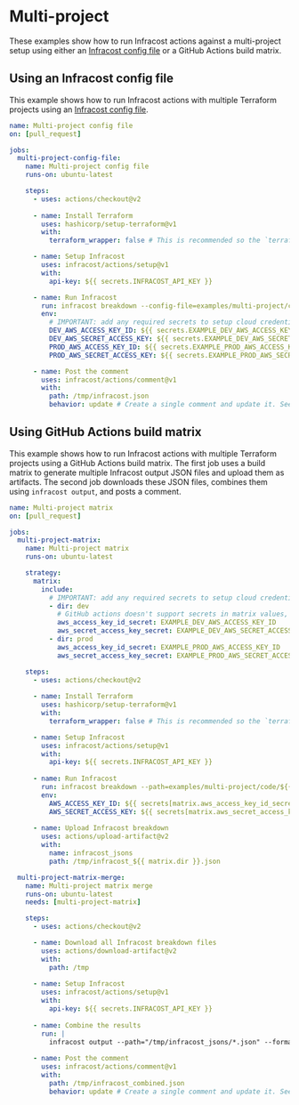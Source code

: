 # Multi-project

These examples show how to run Infracost actions against a multi-project setup using either an [Infracost config file](https://www.infracost.io/docs/multi_project/config_file) or a GitHub Actions build matrix.

## Using an Infracost config file

This example shows how to run Infracost actions with multiple Terraform projects using an [Infracost config file](https://www.infracost.io/docs/multi_project/config_file).

[//]: <> (BEGIN EXAMPLE)
```yml
name: Multi-project config file
on: [pull_request]

jobs:
  multi-project-config-file:
    name: Multi-project config file
    runs-on: ubuntu-latest

    steps:
      - uses: actions/checkout@v2
      
      - name: Install Terraform
        uses: hashicorp/setup-terraform@v1
        with:
          terraform_wrapper: false # This is recommended so the `terraform show` command outputs valid JSON

      - name: Setup Infracost
        uses: infracost/actions/setup@v1
        with:
          api-key: ${{ secrets.INFRACOST_API_KEY }}

      - name: Run Infracost
        run: infracost breakdown --config-file=examples/multi-project/code/infracost.yml --format=json --out-file=/tmp/infracost.json
        env:
          # IMPORTANT: add any required secrets to setup cloud credentials so Terraform can run
          DEV_AWS_ACCESS_KEY_ID: ${{ secrets.EXAMPLE_DEV_AWS_ACCESS_KEY_ID }}
          DEV_AWS_SECRET_ACCESS_KEY: ${{ secrets.EXAMPLE_DEV_AWS_SECRET_ACCESS_KEY }}
          PROD_AWS_ACCESS_KEY_ID: ${{ secrets.EXAMPLE_PROD_AWS_ACCESS_KEY_ID }}
          PROD_AWS_SECRET_ACCESS_KEY: ${{ secrets.EXAMPLE_PROD_AWS_SECRET_ACCESS_KEY }}

      - name: Post the comment
        uses: infracost/actions/comment@v1
        with:
          path: /tmp/infracost.json
          behavior: update # Create a single comment and update it. See https://github.com/infracost/actions/tree/master/comment for other options
```
[//]: <> (END EXAMPLE)

## Using GitHub Actions build matrix 

This example shows how to run Infracost actions with multiple Terraform projects using a GitHub Actions build matrix. The first job uses a build matrix to generate multiple Infracost output JSON files and upload them as artifacts. The second job downloads these JSON files, combines them using `infracost output`, and posts a comment.

[//]: <> (BEGIN EXAMPLE)
```yml
name: Multi-project matrix
on: [pull_request]

jobs:
  multi-project-matrix:
    name: Multi-project matrix
    runs-on: ubuntu-latest

    strategy:
      matrix:
        include:
          # IMPORTANT: add any required secrets to setup cloud credentials so Terraform can run
          - dir: dev
            # GitHub actions doesn't support secrets in matrix values, so we use the name of the secret instead
            aws_access_key_id_secret: EXAMPLE_DEV_AWS_ACCESS_KEY_ID 
            aws_secret_access_key_secret: EXAMPLE_DEV_AWS_SECRET_ACCESS_KEY
          - dir: prod
            aws_access_key_id_secret: EXAMPLE_PROD_AWS_ACCESS_KEY_ID
            aws_secret_access_key_secret: EXAMPLE_PROD_AWS_SECRET_ACCESS_KEY

    steps:
      - uses: actions/checkout@v2
      
      - name: Install Terraform
        uses: hashicorp/setup-terraform@v1
        with:
          terraform_wrapper: false # This is recommended so the `terraform show` command outputs valid JSON

      - name: Setup Infracost
        uses: infracost/actions/setup@v1
        with:
          api-key: ${{ secrets.INFRACOST_API_KEY }}
          
      - name: Run Infracost
        run: infracost breakdown --path=examples/multi-project/code/${{ matrix.dir }} --format=json --out-file=/tmp/infracost_${{ matrix.dir }}.json
        env:
          AWS_ACCESS_KEY_ID: ${{ secrets[matrix.aws_access_key_id_secret] }}
          AWS_SECRET_ACCESS_KEY: ${{ secrets[matrix.aws_secret_access_key_secret] }}
        
      - name: Upload Infracost breakdown
        uses: actions/upload-artifact@v2
        with:
          name: infracost_jsons
          path: /tmp/infracost_${{ matrix.dir }}.json

  multi-project-matrix-merge:
    name: Multi-project matrix merge
    runs-on: ubuntu-latest
    needs: [multi-project-matrix]

    steps:
      - uses: actions/checkout@v2

      - name: Download all Infracost breakdown files
        uses: actions/download-artifact@v2
        with:
          path: /tmp
        
      - name: Setup Infracost
        uses: infracost/actions/setup@v1
        with:
          api-key: ${{ secrets.INFRACOST_API_KEY }}
          
      - name: Combine the results
        run: |
          infracost output --path="/tmp/infracost_jsons/*.json" --format=json --out-file=/tmp/infracost_combined.json
          
      - name: Post the comment
        uses: infracost/actions/comment@v1
        with:
          path: /tmp/infracost_combined.json
          behavior: update # Create a single comment and update it. See https://github.com/infracost/actions/tree/master/comment for other options
```
[//]: <> (END EXAMPLE)
